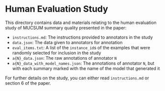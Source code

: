 # Human Evaluation Study

This directory contains data and materials relating to the human evaluation study of MUCSUM summary quality presented in the paper:

- `instructions.md`: The instructions provided to annotators in the study
- `data.json`: The data given to annotators for annotation
- `eval_items.txt`: A list of the `instance_id`s of the examples that were randomly selected for inclusion in the study
- `a{N}_data.json`: The raw annotations of annotator `N`
- `a{N}_data_with_model_names.json`: The annotations of annotator `N`, but with each summary marked with the name of the model that generated it

For further details on the study, you can either read `instructions.md` or section 6 of the paper.
